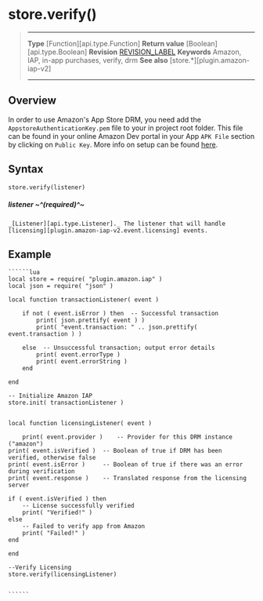 # store.verify()

> --------------------- ------------------------------------------------------------------------------------------
> __Type__              [Function][api.type.Function]
> __Return value__      [Boolean][api.type.Boolean]
> __Revision__          [REVISION_LABEL](REVISION_URL)
> __Keywords__          Amazon, IAP, in-app purchases, verify, drm
> __See also__			[store.*][plugin.amazon-iap-v2]
> --------------------- ------------------------------------------------------------------------------------------


## Overview

In order to use Amazon's App Store DRM, you need add the `AppstoreAuthenticationKey.pem` file to your in project root folder. This file can be found in your online Amazon Dev portal in your App `APK File` section by clicking on `Public Key`. More info on setup can be found [here](https://developer.amazon.com/docs/in-app-purchasing/integrate-appstore-sdk.html#configure_key).


## Syntax

	store.verify(listener)

##### listener ~^(required)^~
	_[Listener][api.type.Listener]._ The listener that will handle [licensing][plugin.amazon-iap-v2.event.licensing] events.

## Example

	``````lua
	local store = require( "plugin.amazon.iap" )
	local json = require( "json" )

	local function transactionListener( event )

		if not ( event.isError ) then  -- Successful transaction
			print( json.prettify( event ) )		
			print( "event.transaction: " .. json.prettify( event.transaction ) )

		else  -- Unsuccessful transaction; output error details
			print( event.errorType )
			print( event.errorString )
		end

	end

	-- Initialize Amazon IAP
	store.init( transactionListener )


	local function licensingListener( event )

		print( event.provider )    -- Provider for this DRM instance ("amazon")
    print( event.isVerified )  -- Boolean of true if DRM has been verified, otherwise false
    print( event.isError )     -- Boolean of true if there was an error during verification
    print( event.response )    -- Translated response from the licensing server    

    if ( event.isVerified ) then
        -- License successfully verified
        print( "Verified!" )
    else
        -- Failed to verify app from Amazon
        print( "Failed!" )
    end

	end

	--Verify Licensing
	store.verify(licensingListener)


	``````
